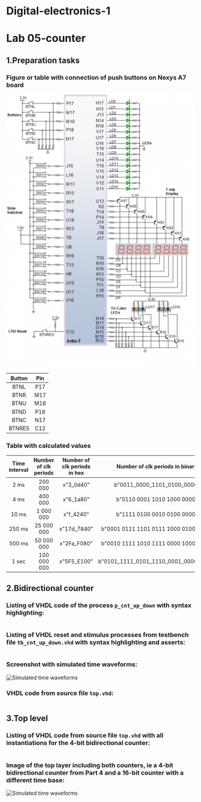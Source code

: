 # Digital-electronics-1

# Lab 05-counter

## 1.Preparation tasks

### Figure or table with connection of push buttons on Nexys A7 board

![Nexys A7 board](Images/picture1.png)

| Button | Pin | 
| :-:    | :-: | 
| BTNL   | P17 | 
| BTNR   | M17 |
| BTNU   | M18 | 
| BTND   | P18 | 
| BTNC   | N17 | 
| BTNRES | C12 |

### Table with calculated values

| Time interval | Number of clk periods | Number of clk periods in hex | Number of clk periods in binary |
   | :-: | :-: | :-: | :-: |
   | 2 ms | 200 000 | x"3_0d40" | b"0011_0000_1101_0100_0000" |
   | 4 ms | 400 000 | x"6_1a80" | b"0110 0001 1010 1000 0000" |
   | 10 ms |1 000 000| x"f_4240" | b"1111 0100 0010 0100 0000" |
   | 250 ms |25 000 000| x"17d_7840" | b"0001 0111 1101 0111 1000 0100 0000" |
   | 500 ms |50 000 000| x"2Fa_F080" | b"0010 1111 1010 1111 0000 1000 0000" |
   | 1 sec | 100 000 000 | x"5F5_E100" | b"0101_1111_0101_1110_0001_0000_0000" |

## 2.Bidirectional counter

### Listing of VHDL code of the process ```p_cnt_up_down``` with syntax highlighting:
```vhdl

```

### Listing of VHDL reset and stimulus processes from testbench file ```tb_cnt_up_down.vhd``` with syntax highlighting and asserts:
```vhdl

```

### Screenshot with simulated time waveforms:

![Simulated time waveforms](Images/picture2.png)

### VHDL code from source file ```top.vhd```:
```vhdl

```

## 3.Top level

### Listing of VHDL code from source file ```top.vhd``` with all instantiations for the 4-bit bidirectional counter:

```vhdl

```

### Image of the top layer including both counters, ie a 4-bit bidirectional counter from Part 4 and a 16-bit counter with a different time base:

![Simulated time waveforms](Images/picture3.png)